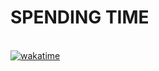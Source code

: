 <h1>SPENDING TIME</h1>
<br>
<a href="https://wakatime.com/badge/github/Sadullayev-Javohir/CsharpLearning"><img src="https://wakatime.com/badge/github/Sadullayev-Javohir/CsharpLearning.svg" alt="wakatime"></a>

